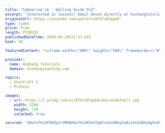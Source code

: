 ```yaml
---
title: "Submarine LE - Walling Guide PvZ"
excerpt: "Interested in lessons? Email Devon directly at hushangtutorials@outlook.com ------------------------------------------------------------------------------------------------------- Want to support HuShang Tutorials directly? Patreon is a website where you can contribute a monthly donation that will help"
originalUrl: https://youtube.com/watch?v=B7efzDtgquE
type: video
price: Free
length: PT2M23S
publishedDateTime: 2020-05-29T21:37:42Z
heat: 50

featuredContent: "<iframe width=\"800\" height=\"500\" frameborder=\"0\" src=\"https://www.youtube.com/embed/B7efzDtgquE\" allow=\"accelerometer; autoplay; encrypted-media; gyroscope; picture-in-picture\" allowfullscreen></iframe>"

provider:
  name: HuShang Tutorials
  domain: hushangcoaching.com

topics:
  - StarCraft 2
  - Protoss

images:
  - url: https://i.ytimg.com/vi/B7efzDtgquE/maxresdefault.jpg
    width: 1280
    height: 720
    isCached: true

secured: "49wfofmi5FDERp1rYMGWXGo7XcdKSohYgbFxxUzGReqtw6zi4cUoBXsAgFedVkRVcWsKLSJHfrsNTDNqV55OrLkAWa0kxnOVX8W1JW7Sg6e+4TEdAuiCwMxggtbqU7b546tWER64TPVTztRE03ufJu9Ae56ad/AEi5MTjhp0H/7xIWN1vjj7KPidcoGCgTr5gfhcNCMMagdifBFvS0ys/F+97zFFrXEqWRo+Yw19I2qJovCdxKm3R9sqa2WV3HLeXZbd2AbWQfRs7GOoLUx2nlwspXptcW/Gwrjz65qJtS1JtEN56P48H8c7HlDsuIH+lLcGnGU+wajjG1CxYNvdHem/XrUa18Q4cY0oFc8V80smCQh6QcrNrefMSRpkqFib+tsanE9EnE86dUASZqMYSNbyjloMfTuGVHqlvJ796OM=;a1GBDgeVWZ+CtL7/EYSvQQ=="
---
```


